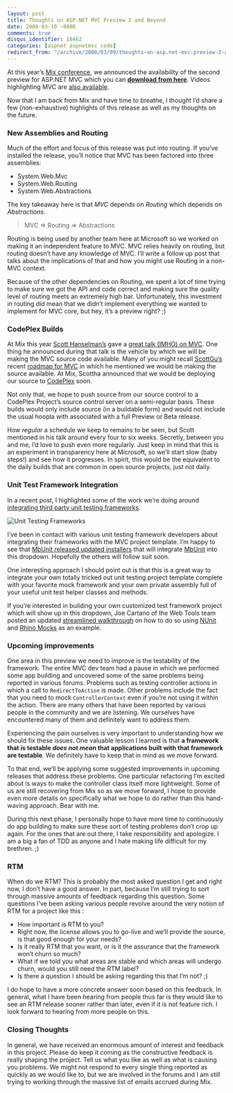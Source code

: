 ```yaml
---
layout: post
title: Thoughts on ASP.NET MVC Preview 2 and Beyond
date: 2008-03-10 -0800
comments: true
disqus_identifier: 18462
categories: [aspnet aspnetmvc code]
redirect_from: "/archive/2008/03/09/thoughts-on-asp.net-mvc-preview-2-and-beyond.aspx/"
---
```


At this year’s [Mix
conference](http://visitmix.com/2008/default.aspx "Mix08"), we announced
the availability of the second preview for ASP.NET MVC which you can
[**download from
here**](http://www.microsoft.com/downloads/details.aspx?FamilyId=38CC4CF1-773A-47E1-8125-BA3369BF54A3&displaylang=en "ASP.NET MVC Preview 2 Download Page").
Videos highlighting MVC are [also
available](http://www.asp.net/learn/3.5-extensions-videos/default.aspx "ASP.NET MVC Videos").

Now that I am back from Mix and have time to breathe, I thought I’d
share a few (non-exhaustive) highlights of this release as well as my
thoughts on the future.

### New Assemblies and Routing

Much of the effort and focus of this release was put into routing. If
you’ve installed the release, you’ll notice that MVC has been factored
into three assemblies:

-   System.Web.Mvc
-   System.Web.Routing
-   System.Web.Abstractions

The key takeaway here is that *MVC* depends on *Routing* which depends
on *Abstractions*.

> MVC =\> Routing =\> Abstractions

Routing is being used by another team here at Microsoft so we worked on
making it an independent feature to MVC. MVC relies heavily on routing,
but routing doesn’t have any knowledge of MVC. I’ll write a follow up
post that talks about the implications of that and how you might use
Routing in a non-MVC context.

Because of the other dependencies on Routing, we spent a lot of time
trying to make sure we got the API and code correct and making sure the
quality level of routing meets an extremely high bar. Unfortunately,
this investment in routing did mean that we didn’t implement everything
we wanted to implement for MVC core, but hey, it’s a preview right? ;)

### CodePlex Builds

At Mix this year [Scott
Hanselman’s](http://hanselman.com/blog/ "Scott Hanselman's Blog") gave a
[great talk (IMHO) on
MVC](http://sessions.visitmix.com/?selectedSearch=T22 "ASP.NET MVC Talk").
One thing he announced during that talk is the vehicle by which we will
be making the MVC source code available. Many of you might recall
[ScottGu’s](http://weblogs.asp.net/scottgu/ "Scott Guthrie") recent
[roadmap for
MVC](http://weblogs.asp.net/scottgu/archive/2008/02/12/asp-net-mvc-framework-road-map-update.aspx "ASP.NET MVC Framework RoadMap")
in which he mentioned we would be making the source available. At Mix,
Scottha announced that we would be deploying our source to
[CodePlex](http://www.codeplex.com/ "CodePlex") soon.

Not only that, we hope to push source from our source control to a
CodePlex Project’s source control server on a semi-regular basis. These
builds would only include source (in a buildable form) and would not
include the usual hoopla with associated with a full Preview or Beta
release.

How *regular* a schedule we keep to remains to be seen, but Scott
mentioned in his talk around every four to six weeks. Secretly, between
you and me, I’d love to push even more regularly. Just keep in mind that
this is an experiment in transparency here at Microsoft, so we’ll start
slow (baby steps!) and see how it progresses. In spirit, this would be
the equivalent to the daily builds that are common in open source
projects, just not daily.

### Unit Test Framework Integration

In a recent post, I highlighted some of the work we’re doing around
[integrating third party unit testing
frameworks](https://haacked.com/archive/2008/02/12/asp.net-mvc-update.aspx "ASP.NET MVC Update").

![Unit Testing
Frameworks](https://haacked.com/images/haacked_com/WindowsLiveWriter/ASP.NETMVCUpdate_C69C/UnitTestingFrameworks_3.png)

I’ve been in contact with various unit testing framework developers
about integrating their frameworks with the MVC project template. I’m
happy to see that [MbUnit released updated
installers](http://weblogs.asp.net/astopford/archive/2008/03/10/microsoft-mvc-and-mbunit.aspx "MbUnit and MVC")
that will integrate [MbUnit](http://mbunit.com/ "MbUnit") into this
dropdown. Hopefully the others will follow suit soon.

One interesting approach I should point out is that this is a great way
to integrate your own totally tricked out unit testing project template
complete with your favorite mock framework and your own private assembly
full of your useful unit test helper classes and methods.

If you’re interested in building your own customized test framework
project which will show up in this dropdown, Joe Cartano of the Web
Tools team posted an updated [streamlined
walkthrough](http://blogs.msdn.com/webdevtools/archive/2008/03/06/asp-net-mvc-test-framework-integration-demo.aspx "ASP.NET MVC Test Framework Integration Walkthrough")
on how to do so using [NUnit](http://nunit.com/ "NUnit") and [Rhino
Mocks](http://www.ayende.com/projects/rhino-mocks.aspx "Rhino Mocks") as
an example.

### Upcoming improvements

One area in this preview we need to improve is the testability of the
framework. The entire MVC dev team had a pause in which we performed
some app building and uncovered some of the same problems being reported
in various forums. Problems such as testing controller actions in which
a call to `RedirectToAction` is made. Other problems include the fact
that you need to mock `ControllerContext` even if you’re not using it
within the action. There are many others that have been reported by
various people in the community and we are listening. We ourselves have
encountered many of them and definitely want to address them.

Experiencing the pain ourselves is very important to understanding how
we should fix these issues. One valuable lesson I learned is that **a
framework that is testable *does not mean* that applications built with
that framework are testable**. We definitely have to keep that in mind
as we move forward.

To that end, we’ll be applying some suggested improvements in upcoming
releases that address these problems. One particular refactoring I’m
excited about is ways to make the controller class itself more
lightweight. Some of us are still recovering from Mix so as we move
forward, I hope to provide even more details on specifically what we
hope to do rather than this hand-waving approach. Bear with me.

During this next phase, I personally hope to have more time to
continuously do app building to make sure these sort of testing problems
don’t crop up again. For the ones that are out there, I take
responsibility and apologize. I am a big a fan of TDD as anyone and I
hate making life difficult for my brethren. ;)

### RTM

When do we RTM? This is probably the most asked question I get and right
now, I don’t have a good answer. In part, because I’m still trying to
sort through massive amounts of feedback regarding this question. Some
questions I’ve been asking various people revolve around the very notion
of RTM for a project like this :

-   How important is RTM to you?
-   Right now, the license allows you to go-live and we’ll provide the
    source, is that good enough for your needs?
-   Is it really RTM that you want, or is it the assurance that the
    framework won’t churn so much?
-   What if we told you what areas are stable and which areas will
    undergo churn, would you still need the RTM label?
-   Is there a question I should be asking regarding this that I’m not?
    ;)

I do hope to have a more concrete answer soon based on this feedback. In
general, what I have been hearing from people thus far is they would
like to see an RTM release sooner rather than later, even if it is not
feature rich. I look forward to hearing from more people on this.

### Closing Thoughts

In general, we have received an enormous amount of interest and feedback
in this project. Please do keep it coming as the constructive feedback
is really shaping the project. Tell us what you like as well as what is
causing you problems. We might not respond to every single thing
reported as quickly as we would like to, but we are involved in the
forums and I am still trying to working through the massive list of
emails accrued during Mix.

